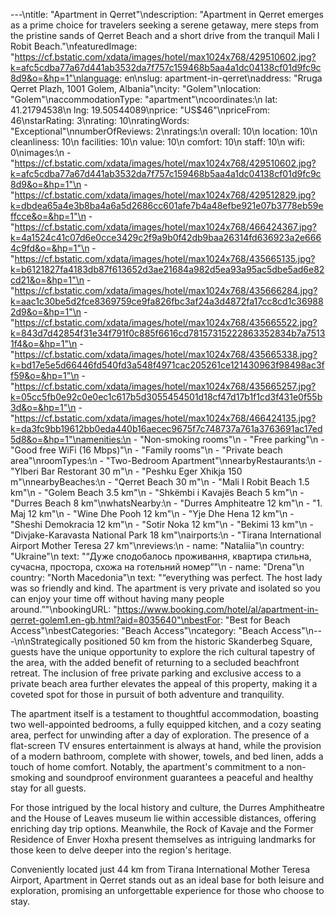 ---\ntitle: "Apartment in Qerret"\ndescription: "Apartment in Qerret emerges as a prime choice for travelers seeking a serene getaway, mere steps from the pristine sands of Qerret Beach and a short drive from the tranquil Mali I Robit Beach."\nfeaturedImage: "https://cf.bstatic.com/xdata/images/hotel/max1024x768/429510602.jpg?k=afc5cdba77a67d441ab3532da7f757c159468b5aa4a1dc04138cf01d9fc9c8d9&o=&hp=1"\nlanguage: en\nslug: apartment-in-qerret\naddress: "Rruga Qerret Plazh, 1001 Golem, Albania"\ncity: "Golem"\nlocation: "Golem"\naccommodationType: "apartment"\ncoordinates:\n  lat: 41.21794538\n  lng: 19.50544089\nprice: "US$46"\npriceFrom: 46\nstarRating: 3\nrating: 10\nratingWords: "Exceptional"\nnumberOfReviews: 2\nratings:\n  overall: 10\n  location: 10\n  cleanliness: 10\n  facilities: 10\n  value: 10\n  comfort: 10\n  staff: 10\n  wifi: 0\nimages:\n  - "https://cf.bstatic.com/xdata/images/hotel/max1024x768/429510602.jpg?k=afc5cdba77a67d441ab3532da7f757c159468b5aa4a1dc04138cf01d9fc9c8d9&o=&hp=1"\n  - "https://cf.bstatic.com/xdata/images/hotel/max1024x768/429512829.jpg?k=dbdea65a4e3b8ba4a6a5d2686cc601afe7b4a48efbe921e07b3778eb59effcce&o=&hp=1"\n  - "https://cf.bstatic.com/xdata/images/hotel/max1024x768/466424367.jpg?k=4a1524c41c07d6e0cce3429c2f9a9b0f42db9baa26314fd636923a2e6664c9fd&o=&hp=1"\n  - "https://cf.bstatic.com/xdata/images/hotel/max1024x768/435665135.jpg?k=b6121827fa4183db87f613652d3ae21684a982d5ea93a95ac5dbe5ad6e82cd21&o=&hp=1"\n  - "https://cf.bstatic.com/xdata/images/hotel/max1024x768/435666284.jpg?k=aac1c30be5d2fce8369759ce9fa826fbc3af24a3d4872fa17cc8cd1c369882d9&o=&hp=1"\n  - "https://cf.bstatic.com/xdata/images/hotel/max1024x768/435665522.jpg?k=843d7d42854f31e34f791f0c885f6616cd78157315222863352834b7a75131f4&o=&hp=1"\n  - "https://cf.bstatic.com/xdata/images/hotel/max1024x768/435665338.jpg?k=bd17e5e5d66446fd540fd3a548f4971cac205261ce121430963f98498ac3ff59&o=&hp=1"\n  - "https://cf.bstatic.com/xdata/images/hotel/max1024x768/435665257.jpg?k=05cc5fb0e92c0e0ec1c617b5d3055454501d18cf47d17b1f1cd3f431e0f55b3d&o=&hp=1"\n  - "https://cf.bstatic.com/xdata/images/hotel/max1024x768/466424135.jpg?k=da3fc9bb19612bb0eda440b16aecec9675f7c748737a761a3763691ac17ed5d8&o=&hp=1"\namenities:\n  - "Non-smoking rooms"\n  - "Free parking"\n  - "Good free WiFi (16 Mbps)"\n  - "Family rooms"\n  - "Private beach area"\nroomTypes:\n  - "Two-Bedroom Apartment"\nnearbyRestaurants:\n  - "Ylberi Bar Restorant 30 m"\n  - "Peshku Eger Xhikja 150 m"\nnearbyBeaches:\n  - "Qerret Beach 30 m"\n  - "Mali I Robit Beach 1.5 km"\n  - "Golem Beach 3.5 km"\n  - "Shkëmbi i Kavajës Beach 5 km"\n  - "Durres Beach 8 km"\nwhatsNearby:\n  - "Durres Amphiteatre 12 km"\n  - "1. Maj 12 km"\n  - "Wine Dhe Pooh 12 km"\n  - "Yje Dhe Hena 12 km"\n  - "Sheshi Demokracia 12 km"\n  - "Sotir Noka 12 km"\n  - "Bekimi 13 km"\n  - "Divjake-Karavasta National Park 18 km"\nairports:\n  - "Tirana International Airport Mother Teresa 27 km"\nreviews:\n  - name: "Nataliia"\n    country: "Ukraine"\n    text: "“Дуже сподобалось проживання, квартира стильна, сучасна, простора, схожа на готельний номер”"\n  - name: "Drena"\n    country: "North Macedonia"\n    text: "“everything was perfect. The host lady was so friendly and kind. The apartment is very private and isolated so you can enjoy your time off without having many people around.”"\nbookingURL: "https://www.booking.com/hotel/al/apartment-in-qerret-golem1.en-gb.html?aid=8035640"\nbestFor: "Best for Beach Access"\nbestCategories: "Beach Access"\ncategory: "Beach Access"\n---\n\nStrategically positioned 50 km from the historic Skanderbeg Square, guests have the unique opportunity to explore the rich cultural tapestry of the area, with the added benefit of returning to a secluded beachfront retreat. The inclusion of free private parking and exclusive access to a private beach area further elevates the appeal of this property, making it a coveted spot for those in pursuit of both adventure and tranquility.

The apartment itself is a testament to thoughtful accommodation, boasting two well-appointed bedrooms, a fully equipped kitchen, and a cozy seating area, perfect for unwinding after a day of exploration. The presence of a flat-screen TV ensures entertainment is always at hand, while the provision of a modern bathroom, complete with shower, towels, and bed linen, adds a touch of home comfort. Notably, the apartment's commitment to a non-smoking and soundproof environment guarantees a peaceful and healthy stay for all guests.

For those intrigued by the local history and culture, the Durres Amphitheatre and the House of Leaves museum lie within accessible distances, offering enriching day trip options. Meanwhile, the Rock of Kavaje and the Former Residence of Enver Hoxha present themselves as intriguing landmarks for those keen to delve deeper into the region's heritage.

Conveniently located just 44 km from Tirana International Mother Teresa Airport, Apartment in Qerret stands out as an ideal base for both leisure and exploration, promising an unforgettable experience for those who choose to stay.